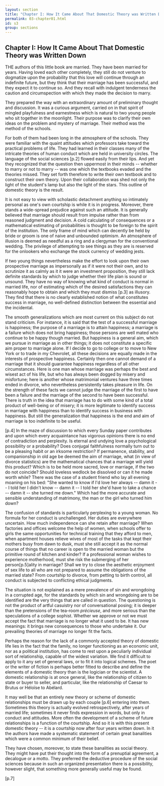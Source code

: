 ```yaml
---
layout: section
title: "Chapter I: How It Came About That Domestic Theory was Written Down"
permalink: 03-chapter01.html
id: s3
group: sections
---
```

## Chapter I: How It Came About That Domestic Theory was Written Down

THE authors of this little book are married. They
have been married for years. Having loved each
other completely, they still do not venture to dogmatize
upon the probability that this love will continue through
an indefinite future, but they think that their marriage
has been successful, and they expect it to continue
so. And they recall with indulgent tenderness the caution
and circumspection with which they made the decision
to marry.

They prepared the way with an extraordinary amount
of preliminary thought and discussion. It was a curious
argument, carried on in that spirit of mingled playfulness
and earnestness which is natural to two young people
who sit together in the moonlight. Their purpose was to
clarify their own ideas on the problem and mystery of
marriage. Their method was the method of the schools.

For both of them had been long in the atmosphere
of the schools. They were familiar with the quaint attitudes which professors take toward the practical problems of life. They had learned in their classes many of
the intricate theories of human conduct which are held
in university circles. The language of the social sciences
\[p.2\]
flowed easily from their lips. And yet they recognized
that the question then uppermost in their minds -- whether
to marry or not to marry -- was one which the textbooks
evaded and the theories missed. They set forth therefore
to write their own textbook and to construct their own
theory. Upon their collaboration was shed not only the
light of the student's lamp but also the light of the stars.
This outline of domestic theory is the result.

It is not easy to view with scholastic detachment anything so intimately personal as one's own courtship is
while it is in progress. Moreover, there stands a wide-spread prejudice against such an attitude. It is generally
believed that marriage should result from impulse rather
than from reasoned judgment and decision. A cold calculating of consequences or a mathematical estimating
of probabilities is thought to be foreign to the spirit of
the institution. The only frame of mind which can decently be held by bride or groom is one of naive and
unbounded optimism. An atmosphere of illusion is
deemed as needful as a ring and a clergyman for the
conventional wedding. The privilege of attempting to
see things as they are is reserved for the onlookers who
exchange the stock currency of wedding jests.

If two young things nevertheless make the effort to
look upon their own prospective marriage as impersonally
as if it were not their own, and to scrutinize it as calmly
as it it were an investment proposition, they still lack
definite standards by which to judge whether their life
plan is sound or unsound. They have no way of knowing
what kind of conduct is normal in married life, nor of
estimating which of the desired satisfactions they can
reasonably hope to obtain and which they must dismiss 
\[p.3\] 
as illusory. They find that there is no clearly established
notion of what constitutes success in marriage, no well-defined distinction between the essential and the incidental.

The smooth generalizations which are most current on
this subject do not stand criticism. For instance, it is
said that the test of a successful marriage is happiness;
the purpose of a marriage is to attain happiness; a marriage is a failure which does not bring happiness; those
persons are well mated who continue to be happy though
married. But happiness is a general aim, which we pursue in marriage as in other things; it does not constitute
a specific aim proper to marriage alone. If I decide to
go to college or to move to New York or to trade in my
Chevrolet, all these decisions are equally made in the
interests of prospective happiness. Certainly then one
cannot demand of a marriage that it should guarantee
happiness regardless of all other circumstances. Here
is one man whose marriage was perhaps the best and
wisest act of his life, but who has always been dogged
by misery and misfortune; here is another whose matrimonial ventures have three times ended in divorce, who
nevertheless persistently takes pleasure in life. On the
strength of these facts we cannot judge the marriage of
the first to have been a failure and the marriage of the
second to have been successful. There is truth in the
idea that marriage has to do with some kind of a total
product of well-being or of misery; it is more legitimate
to identify success in marriage with happiness than to
identify success in business with happiness. But still the
generalization that happiness is the end and aim of marriage is too indefinite to be useful. 

\[p.4\] 
In the maze of discussion to which every Sunday paper
contributes and upon which every acquaintance has vigorous opinions there is no end of contradiction and perplexity. Is eternal and undying love a psychological
possibility or a probability? Does conjugal faithfulness
normally turn out to be a pleasing habit or an irksome
restriction? If permanence, stability, and companionship
in old age be deemed the aim of marriage, what (in view
of divorce statistics) are the mathematical chances that
a marriage will yield this product? Which is to be held
more sacred, love or marriage, if the two do not coincide?
Should loveless wedlock be dissolved or can it he made
worth while? There was the case of a student friend
who lay all evening moaning on his bed: "She wanted
to know if I'd love her always -- damn it -- I told her I
didn't know -- damn it -- I told her she'd have to take
a chance -- damn it -- she turned me down." Which had
the more accurate and sensible understanding of matrimony, the man or the girl who turned him down?

The confusion of standards is particularly perplexing
to a young woman. No formula for her conduct is unchallenged. Her duties are everywhere uncertain. How
much independence can she retain after marriage? When
factories and offices welcome the help of women, when
schools offer to girls the same opportunities for technical
training that they afford to men, when apartment houses
relieve wives of most of the tasks that kept their mothers
busy from dawn to dusk, must she still accept it as the
normal course of things that no career is open to the
married woman but the primitive round of kitchen and
kinder? If a professional woman wishes to experience
motherhood, must she risk the submerging of her person\[p.5\]ality in marriage? Shall we try to close the aesthetic
enjoyment of sex life to all who are not prepared to assume the obligations of the married state? From courtship to divorce, from petting to birth control, all conduct
is subjected to conflicting ethical judgments.

The situation is not explained as a mere prevalence
of sin and wrongdoing in a corrupted age, for the standards by which sin and wrongdoing are to be identified are
the very things that are called in question. The questioning is not the product of artful casuistry nor of
conversational posing; it is deeper than the pretensions
of the tea-room *précieuse*, and more serious than the
speculations of a college sophist. Whether we approve
or not we must accept the fact that marriage is no longer
what it used to be. It has new meanings: it brings new
consequences to those who undertake it. Our prevailing
theories of marriage no longer fit the facts.

Perhaps the reason for the lack of a commonly accepted
theory of domestic life lies in the fact that the family,
no longer functioning as an economic unit, nor as a political institution, has come to rest upon a peculiarly
individual sort of relationship, capable of the widest variation. We find it difficult to apply to it any set of general
laws, or to fit it into logical schemes. The poet or the
writer of fiction is perhaps better fitted to describe and
define the elements of a domestic theory than is the
logician or the scientist. A domestic relationship is at
once general, like the relationship of citizen to state or
buyer to seller, and particular, like the relationship of
Caesar to Brutus or Héloïse to Abélard.

It may well be that an entirely new theory or scheme of
domestic relationships must be drawn up by each couple \[p.6\] entering into them. Sometimes this theory is actually
evolved retrospectively, after years of married life; sometimes it never finds expression in words, but only in
conduct and attitudes. More often the development of a
scheme of future relationships is a function of the courtship. And so it is with this present domestic theory -- it
is a courtship now after four years written down. In
it the authors have made a systematic statement of certain great banalities which were a common minimum of
their belief.

They have chosen, moreover, to state these banalities
as social theory. They might have put their thought
into the form of a prenuptial agreement, a decalogue or
a motto. They preferred the deductive procedure of the
social sciences because in such an organized presentation
there is a possibility, however slight, that something more
generally useful may be found. 

\[p.7\] 

